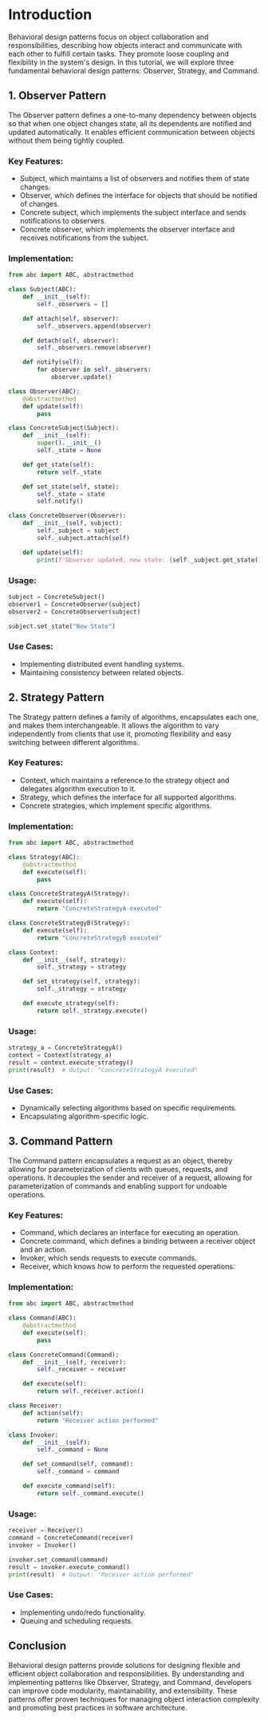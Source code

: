# Introduction

Behavioral design patterns focus on object collaboration and responsibilities, describing how objects interact and communicate with each other to fulfill certain tasks. They promote loose coupling and flexibility in the system's design. In this tutorial, we will explore three fundamental behavioral design patterns: Observer, Strategy, and Command.

## 1. Observer Pattern

The Observer pattern defines a one-to-many dependency between objects so that when one object changes state, all its dependents are notified and updated automatically. It enables efficient communication between objects without them being tightly coupled.

### Key Features:

- Subject, which maintains a list of observers and notifies them of state changes.
- Observer, which defines the interface for objects that should be notified of changes.
- Concrete subject, which implements the subject interface and sends notifications to observers.
- Concrete observer, which implements the observer interface and receives notifications from the subject.

### Implementation:

```python
from abc import ABC, abstractmethod

class Subject(ABC):
    def __init__(self):
        self._observers = []

    def attach(self, observer):
        self._observers.append(observer)

    def detach(self, observer):
        self._observers.remove(observer)

    def notify(self):
        for observer in self._observers:
            observer.update()

class Observer(ABC):
    @abstractmethod
    def update(self):
        pass

class ConcreteSubject(Subject):
    def __init__(self):
        super().__init__()
        self._state = None

    def get_state(self):
        return self._state

    def set_state(self, state):
        self._state = state
        self.notify()

class ConcreteObserver(Observer):
    def __init__(self, subject):
        self._subject = subject
        self._subject.attach(self)

    def update(self):
        print(f"Observer updated, new state: {self._subject.get_state()}")
```

### Usage:

```python
subject = ConcreteSubject()
observer1 = ConcreteObserver(subject)
observer2 = ConcreteObserver(subject)

subject.set_state("New State")
```

### Use Cases:

- Implementing distributed event handling systems.
- Maintaining consistency between related objects.

## 2. Strategy Pattern

The Strategy pattern defines a family of algorithms, encapsulates each one, and makes them interchangeable. It allows the algorithm to vary independently from clients that use it, promoting flexibility and easy switching between different algorithms.

### Key Features:

- Context, which maintains a reference to the strategy object and delegates algorithm execution to it.
- Strategy, which defines the interface for all supported algorithms.
- Concrete strategies, which implement specific algorithms.

### Implementation:

```python
from abc import ABC, abstractmethod

class Strategy(ABC):
    @abstractmethod
    def execute(self):
        pass

class ConcreteStrategyA(Strategy):
    def execute(self):
        return "ConcreteStrategyA executed"

class ConcreteStrategyB(Strategy):
    def execute(self):
        return "ConcreteStrategyB executed"

class Context:
    def __init__(self, strategy):
        self._strategy = strategy

    def set_strategy(self, strategy):
        self._strategy = strategy

    def execute_strategy(self):
        return self._strategy.execute()
```

### Usage:

```python
strategy_a = ConcreteStrategyA()
context = Context(strategy_a)
result = context.execute_strategy()
print(result)  # Output: "ConcreteStrategyA executed"
```

### Use Cases:

- Dynamically selecting algorithms based on specific requirements.
- Encapsulating algorithm-specific logic.

## 3. Command Pattern

The Command pattern encapsulates a request as an object, thereby allowing for parameterization of clients with queues, requests, and operations. It decouples the sender and receiver of a request, allowing for parameterization of commands and enabling support for undoable operations.

### Key Features:

- Command, which declares an interface for executing an operation.
- Concrete command, which defines a binding between a receiver object and an action.
- Invoker, which sends requests to execute commands.
- Receiver, which knows how to perform the requested operations.

### Implementation:

```python
from abc import ABC, abstractmethod

class Command(ABC):
    @abstractmethod
    def execute(self):
        pass

class ConcreteCommand(Command):
    def __init__(self, receiver):
        self._receiver = receiver

    def execute(self):
        return self._receiver.action()

class Receiver:
    def action(self):
        return "Receiver action performed"

class Invoker:
    def __init__(self):
        self._command = None

    def set_command(self, command):
        self._command = command

    def execute_command(self):
        return self._command.execute()
```

### Usage:

```python
receiver = Receiver()
command = ConcreteCommand(receiver)
invoker = Invoker()

invoker.set_command(command)
result = invoker.execute_command()
print(result)  # Output: "Receiver action performed"
```

### Use Cases:

- Implementing undo/redo functionality.
- Queuing and scheduling requests.

## Conclusion

Behavioral design patterns provide solutions for designing flexible and efficient object collaboration and responsibilities. By understanding and implementing patterns like Observer, Strategy, and Command, developers can improve code modularity, maintainability, and extensibility. These patterns offer proven techniques for managing object interaction complexity and promoting best practices in software architecture.
